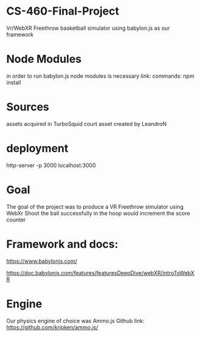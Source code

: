 # CS-460-Final-Project
Vr/WebXR Freethrow basketball simulator using babylon.js as our framework

# Node Modules 
in order to run babylon.js node modules is necessary
link:
commands:
npm install 

# Sources 
assets acquired in TurboSquid
court asset created by LeandroN 

# deployment
http-server -p 3000
localhost:3000

# Goal
The goal of the project was to produce a VR Freethrow simulator using WebXr
Shoot the ball successfully in the hoop would increment the score counter 

# Framework and docs:
https://www.babylonjs.com/

https://doc.babylonjs.com/features/featuresDeepDive/webXR/introToWebXR

# Engine
Our physics engine of choice was Ammo.js
Github link:
https://github.com/kripken/ammo.js/
